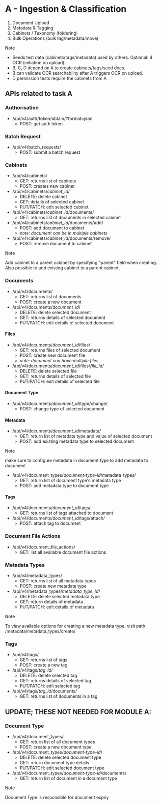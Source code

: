 # A - Ingestion & Classification

1. Document Upload
2. Metadata & Tagging
3. Cabinets / Taxonomy (foldering)
4. Bulk Operations (bulk tag/metadata/move)

> [!NOTE]
>
> - Seeds test data (cabinets/tags/metadata) used by others. Optional: 4 OCR (initiation on upload).
> - B, C, D depend on A to create cabinets/tags/seed docs.
> - B can validate OCR searchability after A triggers OCR on upload.
> - D permission tests require the cabinets from A

## APIs related to task A

### Authorisation

- /api/v4/auth/token/obtain/?format=json
    - POST: get auth token

### Batch Request
- /api/v4/batch_requests/
    - POST: submit a batch request

### Cabinets

- /api/v4/cabinets/
    - GET: returns list of cabinets
    - POST: creates new cabinet
- /api/v4/cabinets/_cabinet_id_/
    - DELETE: delete cabinet
    - GET: details of selected cabinet
    - PUT/PATCH: edit selected cabinet
- /api/v4/cabinets/_cabinet_id_/documents/
    - GET: returns list of documents in selected cabinet
- /api/v4/cabinets/_cabinet_id_/documents/add/
    - POST: add document to cabinet
    - _note: document can be in multiple cabinets_
- /api/v4/cabinets/_cabinet_id_/documents/remove/
    - POST: remove document to cabinet

> [!NOTE]
> Add cabinet to a parent cabinet by specifying "parent" field when creating.
> Also possible to add existing cabinet to a parent cabinet.

### Documents

- /api/v4/documents/
    - GET: returns list of documents
    - POST: create a new document
- /api/v4/documents/_document_id_/
    - DELETE: delete selected document
    - GET: returns details of selected document
    - PUT/PATCH: edit details of selected document

#### Files

- /api/v4/documents/_document_id_/files/
    - GET: returns files of selected document
    - POST: create new document file
    - _note: document can have multiple files_
- /api/v4/documents/_document_id_/files/_file_id_/
    - DELETE: delete selected file
    - GET: returns details of selected file
    - PUT/PATCH: edit details of selected file

#### Document Type

- /api/v4/documents/_document_id_/type/change/
    - POST: change type of selected document

#### Metadata

- /api/v4/documents/_document_id_/metadata/
    - GET: return list of metadata type and value of selected document
    - POST: add existing metadata type to selected document

> [!NOTE]
> make sure to configure metadata in document type to add metadata to document

- /api/v4/document_types/_document-type-id_/metadata_types/
    - GET: return list of document type's metadata type
    - POST: add metadata type to document type

#### Tags

- /api/v4/documents/_document_id_/tags/
    - GET: returns list of tags attached to document
- /api/v4/documents/_document_id_/tags/attach/
    - POST: attach tag to document

### Document File Actions
- /api/v4/document_file_actions/
    - GET: list all available document file actions

### Metadata Types

- /api/v4/metadata_types/
    - GET: returns list of all metadata types
    - POST: create new metadata type
- /api/v4/metadata_types/_metadata_type_id_/
    - DELETE: delete selected metadata type
    - GET: return details of metadata
    - PUT/PATCH: edit details of metadata

> [!NOTE]
> To view available options for creating a new metadata type, visit path
> /metadata/metadata_types/create/

### Tags

- /api/v4/tags/
    - GET: returns list of tags
    - POST: create a new tag
- /api/v4/tags/_tag_id_/
    - DELETE: delete selected tag
    - GET: returns details of selected tag
    - PUT/PATCH: edit selected tag
- /api/v4/tags/_tag_id_/documents/
    - GET: returns list of documents in a tag

## UPDATE; THESE NOT NEEDED FOR MODULE A:

### Document Type

- /api/v4/document_types/
    - GET: return list of all document types
    - POST: create a new document type
- /api/v4/document_types/_document-type-id_/
    - DELETE: delete selected document type
    - GET: return document type details
    - PUT/PATCH: edit selected document type
- /api/v4/document_types/_document-type-id_/documents/
    - GET: return list of document in a document type

> [!NOTE]
> Document Type is responsible for document expiry
